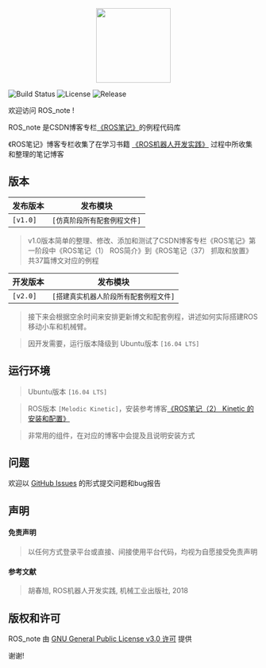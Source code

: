 <div align=center><img src="https://img-blog.csdnimg.cn/20190614093941132.png" width="150" height="150" /></div>

![Build Status](https://img.shields.io/badge/build-passing-brightgreen)
![License](https://img.shields.io/badge/license-%20GPL--3.0-blue)
![Release](https://img.shields.io/badge/release-v1.0-blue)

欢迎访问 ROS_note !

ROS_note 是CSDN博客专栏[《ROS笔记》](https://joveh-h.blog.csdn.net/category_9290184.html)的例程代码库

《ROS笔记》博客专栏收集了在学习书籍 [《ROS机器人开发实践》](http://www.guyuehome.com/1936) 过程中所收集和整理的笔记博客

## 版本

| 发布版本 | 发布模块 |
| --- | --- |
| `[v1.0]` | `[仿真阶段所有配套例程文件]` |

> v1.0版本简单的整理、修改、添加和测试了CSDN博客专栏《ROS笔记》第一阶段中《ROS笔记（1） ROS简介》到《ROS笔记（37） 抓取和放置》共37篇博文对应的例程

| 开发版本 | 发布模块 |
| --- | --- |
| `[v2.0]` | `[搭建真实机器人阶段所有配套例程文件]` |

> 接下来会根据空余时间来安排更新博文和配套例程，讲述如何实际搭建ROS移动小车和机械臂。

> 因开发需要，运行版本降级到 Ubuntu版本 `[16.04 LTS]`

## 运行环境
> Ubuntu版本 `[16.04 LTS]`

> ROS版本 `[Melodic Kinetic]`，安装参考博客[《ROS笔记（2） Kinetic 的安装和配置》](https://joveh-h.blog.csdn.net/article/details/89710147)

> 非常用的组件，在对应的博客中会提及且说明安装方式

## 问题
欢迎以 [GitHub Issues](https://github.com/JoveH-H/ROS_note/issues) 的形式提交问题和bug报告

## 声明
#### 免责声明
> 以任何方式登录平台或直接、间接使用平台代码，均视为自愿接受免责声明

#### 参考文献
> 胡春旭, ROS机器人开发实践, 机械工业出版社, 2018

## 版权和许可
ROS_note 由 [GNU General Public License v3.0 许可](https://github.com/JoveH-H/ROS_note/blob/master/LICENSE) 提供

谢谢!
